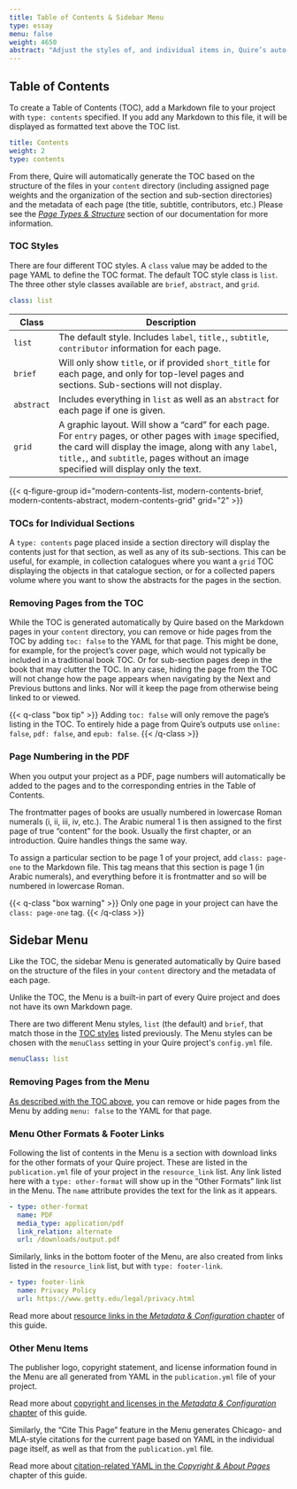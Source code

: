 ```yaml
---
title: Table of Contents & Sidebar Menu
type: essay
menu: false
weight: 4650
abstract: "Adjust the styles of, and individual items in, Quire’s auto-generated contents lists"
---
```


## Table of Contents

To create a Table of Contents (TOC), add a Markdown file to your project with `type: contents` specified. If you add any Markdown to this file, it will be displayed as formatted text above the TOC list.

```yaml
title: Contents
weight: 2
type: contents
```

From there, Quire will automatically generate the TOC based on the structure of the files in your `content` directory (including assigned page weights and the organization of the section and sub-section directories) and the metadata of each page (the title, subtitle, contributors, etc.) Please see the [*Page Types & Structure*](/docs-v0/pages/) section of our documentation for more information.

### TOC Styles

There are four different TOC styles. A `class` value may be added to the page YAML to define the TOC format. The default TOC style class is `list`. The three other style classes available are `brief`, `abstract`, and `grid`.

```yaml
class: list
```

| Class | Description |
| --- | --- |
| `list` | The default style. Includes `label`, `title,`, `subtitle`, `contributor` information for each page. |
| `brief` | Will only show `title`, or if provided `short_title` for each page, and only for top-level pages and sections. Sub-sections will not display. |
| `abstract` | Includes everything in `list` as well as an `abstract` for each page if one is given. |
| `grid` | A graphic layout. Will show a “card” for each page. For `entry` pages, or other pages with `image` specified, the card will display the image, along with any `label`, `title,`, and `subtitle`, pages without an image specified will display only the text. |

{{< q-figure-group id="modern-contents-list, modern-contents-brief, modern-contents-abstract, modern-contents-grid" grid="2" >}}

### TOCs for Individual Sections

A `type: contents` page placed inside a section directory will display the contents just for that section, as well as any of its sub-sections. This can be useful, for example, in collection catalogues where you want a `grid` TOC displaying the objects in that catalogue section, or for a collected papers volume where you want to show the abstracts for the pages in the section.

### Removing Pages from the TOC

While the TOC is generated automatically by Quire based on the Markdown pages in your `content` directory, you can remove or hide pages from the TOC by adding `toc: false` to the YAML for that page. This might be done, for example, for the project’s cover page, which would not typically be included in a traditional book TOC. Or for sub-section pages deep in the book that may clutter the TOC. In any case, hiding the page from the TOC will not change how the page appears when navigating by the Next and Previous buttons and links. Nor will it keep the page from otherwise being linked to or viewed.

{{< q-class "box tip" >}}
Adding `toc: false` will only remove the page’s listing in the TOC. To entirely hide a page from Quire’s outputs use `online: false`, `pdf: false`, and `epub: false`.
{{< /q-class >}}

### Page Numbering in the PDF

When you output your project as a PDF, page numbers will automatically be added to the pages and to the corresponding entries in the Table of Contents.

The frontmatter pages of books are usually numbered in lowercase Roman numerals (i, ii, iii, iv, etc.). The Arabic numeral 1 is then assigned to the first page of true “content” for the book. Usually the first chapter, or an introduction. Quire handles things the same way.

To assign a particular section to be page 1 of your project, add `class: page-one` to the Markdown file. This tag means that this section is page 1 (in Arabic numerals), and everything before it is frontmatter and so will be numbered in lowercase Roman.

{{< q-class "box warning" >}}
Only one page in your project can have the `class: page-one` tag.
{{< /q-class >}}

## Sidebar Menu

Like the TOC, the sidebar Menu is generated automatically by Quire based on the structure of the files in your `content` directory and the metadata of each page.

Unlike the TOC, the Menu is a built-in part of every Quire project and does not have its own Markdown page.

There are two different Menu styles, `list` (the default) and `brief`, that match those in the [TOC styles](#toc-styles) listed previously. The Menu styles can be chosen with the `menuClass` setting in your Quire project's `config.yml` file.

```yaml
menuClass: list
```

### Removing Pages from the Menu

[As described with the TOC above](#removing-pages-from-the-toc), you can remove or hide pages from the Menu by adding `menu: false` to the YAML for that page.

### Menu Other Formats & Footer Links

Following the list of contents in the Menu is a section with download links for the other formats of your Quire project. These are listed in the `publication.yml` file of your project in the `resource_link` list. Any link listed here with a `type: other-format` will show up in the “Other Formats” link list in the Menu. The `name` attribute provides the text for the link as it appears.

```yaml
- type: other-format
  name: PDF
  media_type: application/pdf
  link_relation: alternate
  url: /downloads/output.pdf
```

Similarly, links in the bottom footer of the Menu, are also created from links listed in the `resource_link` list, but with `type: footer-link`.

```yaml
- type: footer-link
  name: Privacy Policy
  url: https://www.getty.edu/legal/privacy.html
```

Read more about [resource links in the *Metadata & Configuration* chapter](/docs-v0/metadata-configuration/#formats-resources--links) of this guide.

### Other Menu Items

The publisher logo, copyright statement, and license information found in the Menu are all generated from YAML in the `publication.yml` file of your project.

Read more about [copyright and licenses in the *Metadata & Configuration* chapter](/docs-v0/metadata-configuration/#copyright--license) of this guide.

Similarly, the “Cite This Page” feature in the Menu generates Chicago- and MLA-style citations for the current page based on YAML in the individual page itself, as well as that from the `publication.yml` file.

Read more about [citation-related YAML in the *Copyright & About Pages*](/docs-v0/copyright-about-pages/) chapter of this guide.
